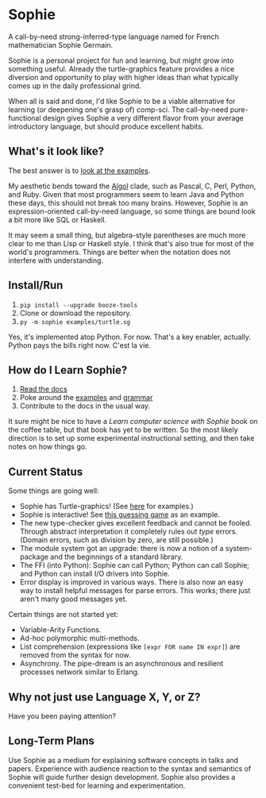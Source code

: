# Sophie

A call-by-need strong-inferred-type language named for French mathematician Sophie Germain.

Sophie is a personal project for fun and learning, but might grow into something useful.
Already the turtle-graphics feature provides a nice diversion and opportunity to play with
higher ideas than what typically comes up in the daily professional grind.

When all is said and done, I'd like Sophie to be a viable alternative for learning (or deepening one's grasp of) comp-sci.
The call-by-need pure-functional design gives Sophie a very different flavor from your average introductory language,
but should produce excellent habits.

## What's it look like?

The best answer is to [look at the examples](https://github.com/kjosib/sophie/tree/main/examples).

My aesthetic bends toward the [Algol](https://www.theregister.com/2020/05/15/algol_60_at_60/) clade,
such as Pascal, C, Perl, Python, and Ruby. Given that most programmers seem to learn Java and Python these days,
this should not break too many brains. However, Sophie is an expression-oriented call-by-need language,
so some things are bound look a bit more like SQL or Haskell.

It may seem a small thing, but algebra-style parentheses are much more clear to me than Lisp or Haskell style.
I think that's also true for most of the world's programmers.
Things are better when the notation does not interfere with understanding.

## Install/Run

1. `pip install --upgrade booze-tools`
2. Clone or download the repository.
3. `py -m sophie examples/turtle.sg`

Yes, it's implemented atop Python. For now. That's a key enabler, actually.
Python pays the bills right now. C'est la vie.

## How do I Learn Sophie?

1. [Read the docs](https://sophie.readthedocs.io)
2. Poke around the [examples](https://github.com/kjosib/sophie/tree/main/examples) and [grammar](https://github.com/kjosib/sophie/blob/main/sophie/Sophie.md)
3. Contribute to the docs in the usual way.

It sure might be nice to have a *Learn computer science with Sophie*
book on the coffee table, but that book has yet to be written.
So the most likely direction is to set up some experimental instructional setting,
and then take notes on how things go.

## Current Status

Some things are going well:

* Sophie has Turtle-graphics! (See [here](https://github.com/kjosib/sophie/blob/main/examples/turtle.sg) for examples.)
* Sophie is interactive! See [this guessing game](https://github.com/kjosib/sophie/blob/main/examples/guess_the_number.sg) as an example.
* The new type-checker gives excellent feedback and cannot be fooled. Through abstract interpretation it completely rules out *type* errors.
  (Domain errors, such as division by zero, are still possible.)
* The module system got an upgrade: there is now a notion of a system-package and the beginnings of a standard library.
* The FFI (into Python): Sophie can call Python; Python can call Sophie; and Python can install I/O drivers into Sophie.
* Error display is improved in various ways. There is also now an easy way to install helpful messages for parse errors.
  This works; there just aren't many good messages yet.

Certain things are not started yet:

* Variable-Arity Functions.
* Ad-hoc polymorphic multi-methods.
* List comprehension (expressions like `[expr FOR name IN expr]`) are removed from the syntax for now.
* Asynchrony.
  The pipe-dream is an asynchronous and resilient processes network similar to Erlang.

## Why not just use Language X, Y, or Z?

Have you been paying attention?

## Long-Term Plans

Use Sophie as a medium for explaining software concepts in talks and papers.
Experience with audience reaction to the syntax and semantics of Sophie will guide further design development.
Sophie also provides a convenient test-bed for learning and experimentation.

